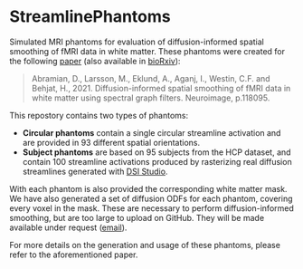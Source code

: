 # StreamlinePhantoms

Simulated MRI phantoms for evaluation of diffusion-informed spatial smoothing of fMRI data in white matter. These phantoms were created for the following [paper](https://doi.org/10.1016/j.neuroimage.2021.118095) (also available in [bioRxiv](https://www.biorxiv.org/content/10.1101/2020.10.25.353920v3)):

> Abramian, D., Larsson, M., Eklund, A., Aganj, I., Westin, C.F. and Behjat, H., 2021. Diffusion-informed spatial smoothing of fMRI data in white matter using spectral graph filters. Neuroimage, p.118095.

This repostory contains two types of phantoms:
- __Circular phantoms__ contain a single circular streamline activation and are provided in 93 different spatial orientations.
- __Subject phantoms__ are based on 95 subjects from the HCP dataset, and contain 100 streamline activations produced by rasterizing real diffusion streamlines generated with [DSI Studio](http://dsi-studio.labsolver.org/).

With each phantom is also provided the corresponding white matter mask. We have also generated a set of diffusion ODFs for each phantom, covering every voxel in the mask. These are necessary to perform diffusion-informed smoothing, but are too large to upload on GitHub. They will be made available under request ([email](mailto:david.abramian@liu.se)).

For more details on the generation and usage of these phantoms, please refer to the aforementioned paper.
